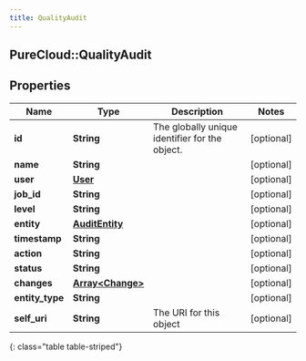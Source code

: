 ```yaml
---
title: QualityAudit
---
```

## PureCloud::QualityAudit

## Properties

|Name | Type | Description | Notes|
|------------ | ------------- | ------------- | -------------|
| **id** | **String** | The globally unique identifier for the object. | [optional] |
| **name** | **String** |  | [optional] |
| **user** | [**User**](User.html) |  | [optional] |
| **job_id** | **String** |  | [optional] |
| **level** | **String** |  | [optional] |
| **entity** | [**AuditEntity**](AuditEntity.html) |  | [optional] |
| **timestamp** | **String** |  | [optional] |
| **action** | **String** |  | [optional] |
| **status** | **String** |  | [optional] |
| **changes** | [**Array&lt;Change&gt;**](Change.html) |  | [optional] |
| **entity_type** | **String** |  | [optional] |
| **self_uri** | **String** | The URI for this object | [optional] |
{: class="table table-striped"}


